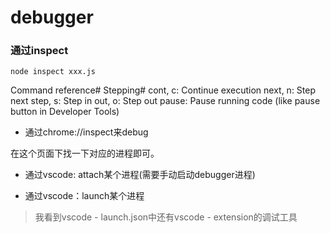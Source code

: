 # debugger

### 通过inspect
`node inspect xxx.js`

Command reference#
Stepping#
  cont, c: Continue execution
  next, n: Step next
  step, s: Step in
  out, o: Step out
  pause: Pause running code (like pause button in Developer Tools)


- 通过chrome://inspect来debug

在这个页面下找一下对应的进程即可。


- 通过vscode: attach某个进程(需要手动启动debugger进程)

- 通过vscode：launch某个进程


> 我看到vscode - launch.json中还有vscode - extension的调试工具